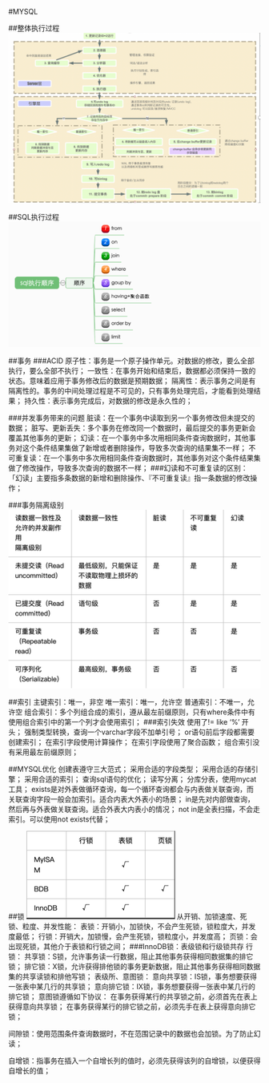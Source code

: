 #MYSQL

##整体执行过程
![img.png](img.png)

##SQL执行过程
![img_1.png](img_1.png)

##事务
###ACID
原子性：事务是一个原子操作单元。对数据的修改，要么全部执行，要么全部不执行；
一致性：在事务开始和结束后，数据都必须保持一致的状态。意味着应用于事务修改后的数据是预期数据；
隔离性：表示事务之间是有隔离性的。事务的中间处理过程是不可见的，只有事务处理完后，才能看到处理结果；
持久性：表示事务完成后，对数据的修改是永久性的；

###并发事务带来的问题
脏读：在一个事务中读取到另一个事务修改但未提交的数据；
脏写、更新丢失：多个事务在修改同一个数据时，最后提交的事务更新会覆盖其他事务的更新；
幻读：在一个事务中多次用相同条件查询数据时，其他事务对这个条件结果集做了新增或者删除操作，导致多次查询的结果集不一样；
不可重复读：在一个事务中多次用相同条件查询数据时，其他事务对这个条件结果集做了修改操作，导致多次查询的数据不一样；
###幻读和不可重复读的区别：
「幻读」主要指多条数据的新增和删除操作、『不可重复读』指一条数据的修改操作；

###事务隔离级别
![img_3.png](img_3.png)

##索引
主键索引：唯一，非空
唯一索引：唯一，允许空
普通索引：不唯一，允许空
组合索引：多个列组合成的索引，遵从最左前缀原则，只有where条件中有使用组合索引中的第一个列才会使用索引；
###索引失效
使用了!=
like ‘%’ 开头；
强制类型转换，查询一个varchar字段不加单引号；
or语句前后字段都需要创建索引；
在索引字段使用计算操作；
在索引字段使用了聚合函数；
组合索引没有采用最左前缀原则；

##MYSQL优化
创建表遵守三大范式；
采用合适的字段类型；
采用合适的存储引擎；
采用合适的索引；
查询sql语句的优化；
读写分离；
分库分表，使用mycat工具；
exists是对外表做循环查询，每一个循环查询都会与内表做关联查询，而关联查询字段一般会加索引。适合内表大外表小的场景；
in是先对内部做查询，然后再与外表做关联查询。适合外表大内表小的情况；
not in是全表扫描，不会走索引。可以使用not exists代替；

##锁
![img_2.png](img_2.png)
从开销、加锁速度、死锁、粒度、并发性能：
表锁：开销小，加锁快，不会产生死锁，锁粒度大，并发度最低；
行锁：开销大，加锁慢，会产生死锁，锁粒度小，并发度高；
页锁：会出现死锁，其他介于表锁和行锁之间；
###InnoDB锁：表级锁和行级锁共存
行锁：
    共享锁：S锁，允许事务读一行数据，阻止其他事务获得相同数据集的排它锁；
    排它锁：X锁，允许获得排他锁的事务更新数据，阻止其他事务获得相同数据集的共享读锁和排他写锁；
表级所、意图锁：
    意向共享锁：IS锁，事务想要获得一张表中某几行的共享锁；
    意向排它锁：IX锁，事务想要获得一张表中某几行的排它锁；
意图锁遵循如下协议：
在事务获得某行的共享锁之前，必须首先在表上获得意向共享锁；
在事务获得某行的排它锁之前，必须先手在表上获得意向排它锁；

间隙锁：使用范围条件查询数据时，不在范围记录中的数据也会加锁。为了防止幻读；

自增锁：指事务在插入一个自增长列的值时，必须先获得该列的自增锁，以便获得自增长的值；

